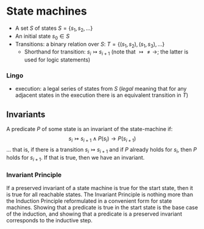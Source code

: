 # State machines

-   A set $S$ of states $S = \{s_1, s_2, ...\}$
-   An initial state $s_0 \in S$
-   Transitions: a binary relation over $S$: $T = \{(s_1, s_2), (s_1, s_3), ...\}$
    -   Shorthand for transition: $s_i \rightarrowtail s_{i+1}$ (note that $\rightarrowtail	  \neq \to$; the latter is used for logic statements)

### Lingo

-   execution: a legal series of states from $S$ (_legal_ meaning that for any adjacent states in the execution there is an equivalent transition in $T$)

## Invariants

A predicate $P$ of some state is an invariant of the state-machine if:
$$s_i \rightarrowtail s_{i+1} \land P(s_i) \to P(s_{i+1}) $$
... that is, if there is a transition $s_i \rightarrowtail s_{i+1}$ and if $P$ already holds for $s_i$, then $P$ holds for $s_{i+1}$. If that is true, then we have an invariant.

### Invariant Principle

If a preserved invariant of a state machine is true for the start state, then it is true for all reachable states.
The Invariant Principle is nothing more than the Induction Principle reformulated in a convenient form for state machines. Showing that a predicate is true in the start state is the base case of the induction, and showing that a predicate is a preserved invariant corresponds to the inductive step.
